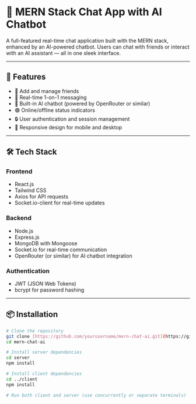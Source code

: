 # 💬 MERN Stack Chat App with AI Chatbot

A full-featured real-time chat application built with the MERN stack, enhanced by an AI-powered chatbot. Users can chat with friends or interact with an AI assistant — all in one sleek interface.

---

## 🚀 Features

- 👥 Add and manage friends  
- 💬 Real-time 1-on-1 messaging  
- 🤖 Built-in AI chatbot (powered by OpenRouter or similar)  
- 🟢 Online/offline status indicators  
- 🔒 User authentication and session management  
- 📱 Responsive design for mobile and desktop  

---

## 🛠 Tech Stack

### Frontend
- React.js  
- Tailwind CSS  
- Axios for API requests  
- Socket.io-client for real-time updates  

### Backend
- Node.js  
- Express.js  
- MongoDB with Mongoose  
- Socket.io for real-time communication  
- OpenRouter (or similar) for AI chatbot integration  

### Authentication
- JWT (JSON Web Tokens)  
- bcrypt for password hashing  

---

## 📦 Installation

```bash
# Clone the repository
git clone [https://github.com/yourusername/mern-chat-ai.git](https://github.com/DelMellomida/MERN-Stack-Chat-App.git)
cd mern-chat-ai

# Install server dependencies
cd server
npm install

# Install client dependencies
cd ../client
npm install

# Run both client and server (use concurrently or separate terminals)
